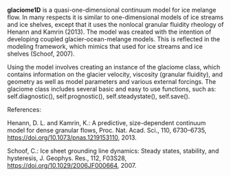 **glaciome1D** is a quasi-one-dimensional continuum model for ice melange flow. In many respects it is similar to one-dimensional models of ice streams and ice shelves, except that it uses the nonlocal granular fluidity rheology of Henann and Kamrin (2013). The model was created with the intention of developing coupled glacier-ocean-melange models. This is reflected in the modeling framework, which mimics that used for ice streams and ice shelves (Schoof, 2007).

Using the model involves creating an instance of the glaciome class, which contains information on the glacier velocity, viscosity (granular fluidity), and geometry as well as model parameters and various external forcings. The glaciome class includes several basic and easy to use functions, such as: self.diagnostic(), self.prognostic(), self.steadystate(), self.save().



References:

Henann, D. L. and Kamrin, K.: A predictive, size-dependent continuum model for dense granular flows, Proc. Nat. Acad. Sci., 110, 6730–6735, https://doi.org/10.1073/pnas.1219153110, 2013.

Schoof, C.: Ice sheet grounding line dynamics: Steady states, stability, and hysteresis, J. Geophys. Res., 112, F03S28, https://doi.org/10.1029/2006JF000664, 2007.
